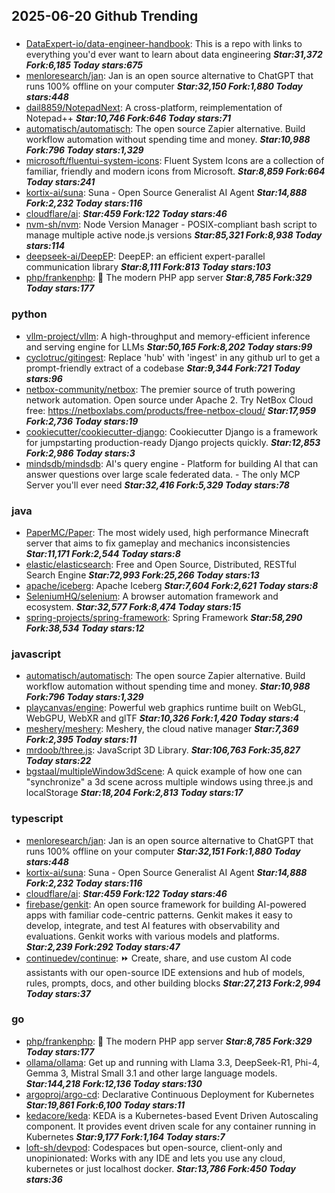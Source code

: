 ## 2025-06-20 Github Trending

### 
* [DataExpert-io/data-engineer-handbook](https://github.com/DataExpert-io/data-engineer-handbook): This is a repo with links to everything you'd ever want to learn about data engineering ***Star:31,372 Fork:6,185 Today stars:675***
* [menloresearch/jan](https://github.com/menloresearch/jan): Jan is an open source alternative to ChatGPT that runs 100% offline on your computer ***Star:32,150 Fork:1,880 Today stars:448***
* [dail8859/NotepadNext](https://github.com/dail8859/NotepadNext): A cross-platform, reimplementation of Notepad++ ***Star:10,746 Fork:646 Today stars:71***
* [automatisch/automatisch](https://github.com/automatisch/automatisch): The open source Zapier alternative. Build workflow automation without spending time and money. ***Star:10,988 Fork:796 Today stars:1,329***
* [microsoft/fluentui-system-icons](https://github.com/microsoft/fluentui-system-icons): Fluent System Icons are a collection of familiar, friendly and modern icons from Microsoft. ***Star:8,859 Fork:664 Today stars:241***
* [kortix-ai/suna](https://github.com/kortix-ai/suna): Suna - Open Source Generalist AI Agent ***Star:14,888 Fork:2,232 Today stars:116***
* [cloudflare/ai](https://github.com/cloudflare/ai):  ***Star:459 Fork:122 Today stars:46***
* [nvm-sh/nvm](https://github.com/nvm-sh/nvm): Node Version Manager - POSIX-compliant bash script to manage multiple active node.js versions ***Star:85,321 Fork:8,938 Today stars:114***
* [deepseek-ai/DeepEP](https://github.com/deepseek-ai/DeepEP): DeepEP: an efficient expert-parallel communication library ***Star:8,111 Fork:813 Today stars:103***
* [php/frankenphp](https://github.com/php/frankenphp): 🧟 The modern PHP app server ***Star:8,785 Fork:329 Today stars:177***

### python
* [vllm-project/vllm](https://github.com/vllm-project/vllm): A high-throughput and memory-efficient inference and serving engine for LLMs ***Star:50,165 Fork:8,202 Today stars:99***
* [cyclotruc/gitingest](https://github.com/cyclotruc/gitingest): Replace 'hub' with 'ingest' in any github url to get a prompt-friendly extract of a codebase ***Star:9,344 Fork:721 Today stars:96***
* [netbox-community/netbox](https://github.com/netbox-community/netbox): The premier source of truth powering network automation. Open source under Apache 2. Try NetBox Cloud free: https://netboxlabs.com/products/free-netbox-cloud/ ***Star:17,959 Fork:2,736 Today stars:19***
* [cookiecutter/cookiecutter-django](https://github.com/cookiecutter/cookiecutter-django): Cookiecutter Django is a framework for jumpstarting production-ready Django projects quickly. ***Star:12,853 Fork:2,986 Today stars:3***
* [mindsdb/mindsdb](https://github.com/mindsdb/mindsdb): AI's query engine - Platform for building AI that can answer questions over large scale federated data. - The only MCP Server you'll ever need ***Star:32,416 Fork:5,329 Today stars:78***

### java
* [PaperMC/Paper](https://github.com/PaperMC/Paper): The most widely used, high performance Minecraft server that aims to fix gameplay and mechanics inconsistencies ***Star:11,171 Fork:2,544 Today stars:8***
* [elastic/elasticsearch](https://github.com/elastic/elasticsearch): Free and Open Source, Distributed, RESTful Search Engine ***Star:72,993 Fork:25,266 Today stars:13***
* [apache/iceberg](https://github.com/apache/iceberg): Apache Iceberg ***Star:7,604 Fork:2,621 Today stars:8***
* [SeleniumHQ/selenium](https://github.com/SeleniumHQ/selenium): A browser automation framework and ecosystem. ***Star:32,577 Fork:8,474 Today stars:15***
* [spring-projects/spring-framework](https://github.com/spring-projects/spring-framework): Spring Framework ***Star:58,290 Fork:38,534 Today stars:12***

### javascript
* [automatisch/automatisch](https://github.com/automatisch/automatisch): The open source Zapier alternative. Build workflow automation without spending time and money. ***Star:10,988 Fork:796 Today stars:1,329***
* [playcanvas/engine](https://github.com/playcanvas/engine): Powerful web graphics runtime built on WebGL, WebGPU, WebXR and glTF ***Star:10,326 Fork:1,420 Today stars:4***
* [meshery/meshery](https://github.com/meshery/meshery): Meshery, the cloud native manager ***Star:7,369 Fork:2,395 Today stars:11***
* [mrdoob/three.js](https://github.com/mrdoob/three.js): JavaScript 3D Library. ***Star:106,763 Fork:35,827 Today stars:22***
* [bgstaal/multipleWindow3dScene](https://github.com/bgstaal/multipleWindow3dScene): A quick example of how one can "synchronize" a 3d scene across multiple windows using three.js and localStorage ***Star:18,204 Fork:2,813 Today stars:17***

### typescript
* [menloresearch/jan](https://github.com/menloresearch/jan): Jan is an open source alternative to ChatGPT that runs 100% offline on your computer ***Star:32,151 Fork:1,880 Today stars:448***
* [kortix-ai/suna](https://github.com/kortix-ai/suna): Suna - Open Source Generalist AI Agent ***Star:14,888 Fork:2,232 Today stars:116***
* [cloudflare/ai](https://github.com/cloudflare/ai):  ***Star:459 Fork:122 Today stars:46***
* [firebase/genkit](https://github.com/firebase/genkit): An open source framework for building AI-powered apps with familiar code-centric patterns. Genkit makes it easy to develop, integrate, and test AI features with observability and evaluations. Genkit works with various models and platforms. ***Star:2,239 Fork:292 Today stars:47***
* [continuedev/continue](https://github.com/continuedev/continue): ⏩ Create, share, and use custom AI code assistants with our open-source IDE extensions and hub of models, rules, prompts, docs, and other building blocks ***Star:27,213 Fork:2,994 Today stars:37***

### go
* [php/frankenphp](https://github.com/php/frankenphp): 🧟 The modern PHP app server ***Star:8,785 Fork:329 Today stars:177***
* [ollama/ollama](https://github.com/ollama/ollama): Get up and running with Llama 3.3, DeepSeek-R1, Phi-4, Gemma 3, Mistral Small 3.1 and other large language models. ***Star:144,218 Fork:12,136 Today stars:130***
* [argoproj/argo-cd](https://github.com/argoproj/argo-cd): Declarative Continuous Deployment for Kubernetes ***Star:19,861 Fork:6,100 Today stars:11***
* [kedacore/keda](https://github.com/kedacore/keda): KEDA is a Kubernetes-based Event Driven Autoscaling component. It provides event driven scale for any container running in Kubernetes ***Star:9,177 Fork:1,164 Today stars:7***
* [loft-sh/devpod](https://github.com/loft-sh/devpod): Codespaces but open-source, client-only and unopinionated: Works with any IDE and lets you use any cloud, kubernetes or just localhost docker. ***Star:13,786 Fork:450 Today stars:36***
